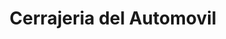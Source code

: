 ---
title: "Cerrajeria del Automovil"
url: /ciudad-autonoma-de-buenos-aires/cerrajeria-del-automovil/
shop: cerrajero
---